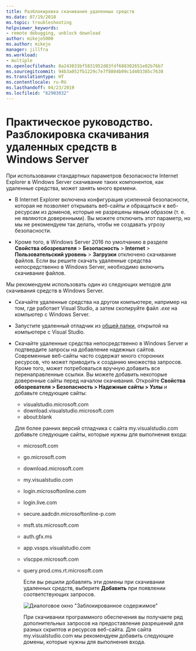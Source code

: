 ```yaml
---
title: Разблокировка скачивания удаленных средств
ms.date: 07/19/2018
ms.topic: troubleshooting
helpviewer_keywords:
- remote debugging, unblock download
author: mikejo5000
ms.author: mikejo
manager: jillfra
ms.workload:
- multiple
ms.openlocfilehash: 8a243033bf5831952d83fdf688302651e02b76b7
ms.sourcegitcommit: 94b3a052fb1229c7e7f8804b09c1d403385c7630
ms.translationtype: HT
ms.contentlocale: ru-RU
ms.lasthandoff: 04/23/2019
ms.locfileid: "62903032"
---
```

# <a name="how-to-unblock-the-download-of-the-remote-tools-on-windows-server"></a>Практическое руководство. Разблокировка скачивания удаленных средств в Windows Server

При использовании стандартных параметров безопасности Internet Explorer в Windows Server скачивание таких компонентов, как удаленные средства, может занять много времени.

* В Internet Explorer включена конфигурация усиленной безопасности, которая не позволяет открывать веб-сайты и обращаться к веб-ресурсам из доменов, которые не разрешены явным образом (т. е. не являются доверенными). Вы можете отключить этот параметр, но мы не рекомендуем так делать, чтобы не создавать угрозу безопасности.

* Кроме того, в Windows Server 2016 по умолчанию в разделе **Свойства обозревателя** > **Безопасность** > **Internet** > **Пользовательский уровень** > **Загрузки** отключено скачивание файлов. Если вы решите скачать удаленные средства непосредственно в Windows Server, необходимо включить скачивание файлов.

Мы рекомендуем использовать один из следующих методов для скачивания средств в Windows Server.

* Скачайте удаленные средства на другом компьютере, например на том, где работает Visual Studio, а затем скопируйте файл *.exe* на компьютер с Windows Server.

* Запустите удаленный отладчик из [общей папки](../debugger/remote-debugging.md#fileshare_msvsmon), открытой на компьютере с Visual Studio.

* Скачайте удаленные средства непосредственно в Windows Server и подтвердите запросы на добавление надежных сайтов. Современные веб-сайты часто содержат много сторонних ресурсов, что может приводить к созданию множества запросов. Кроме того, может потребоваться вручную добавить все перенаправленные ссылки. Вы можете добавить некоторые доверенные сайты перед началом скачивания. Откройте **Свойства обозревателя > Безопасность > Надежные сайты > Узлы** и добавьте следующие сайты:

  * visualstudio.microsoft.com
  * download.visualstudio.microsoft.com
  * about:blank

  Для более ранних версий отладчика с сайта my.visualstudio.com добавьте следующие сайты, которые нужны для выполнения входа:

  * microsoft.com
  * go.microsoft.com
  * download.microsoft.com
  * my.visualstudio.com
  * login.microsoftonline.com
  * login.live.com
  * secure.aadcdn.microsoftonline-p.com
  * msft.sts.microsoft.com
  * auth.gfx.ms
  * app.vssps.visualstudio.com
  * vlscppe.microsoft.com
  * query.prod.cms.rt.microsoft.com

    Если вы решили добавлять эти домены при скачивании удаленных средств, выберите **Добавить** при появлении соответствующих запросов.

    ![Диалоговое окно "Заблокированное содержимое"](../debugger/media/remotedbg-blocked-content.png)

    При скачивании программного обеспечения вы получаете ряд дополнительных запросов на предоставление разрешений для разных скриптов и ресурсов веб-сайта. Для сайта my.visualstudio.com мы рекомендуем добавить следующие домены, которые нужны для выполнения входа.